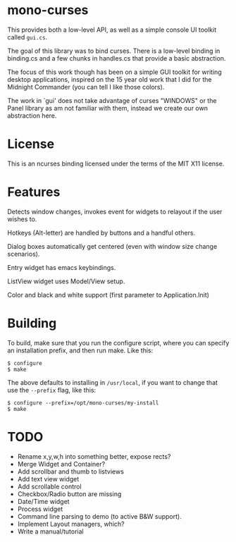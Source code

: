 mono-curses
===========

This provides both a low-level API, as well as a simple console
UI toolkit called `gui.cs`.

The goal of this library was to bind curses.  There is a
low-level binding in binding.cs and a few chunks in handles.cs
that provide a basic abstraction.

The focus of this work though has been on a simple GUI toolkit
for writing desktop applications, inspired on the 15 year old
work that I did for the Midnight Commander (you can tell I
like those colors). 

The work in `gui' does not take advantage of curses "WINDOWS"
or the Panel library as am not familiar with them, instead we
create our own abstraction here. 

License
=======

This is an ncurses binding licensed under the terms of the MIT X11
license.

Features
========

Detects window changes, invokes event for widgets to relayout if
the user wishes to.

Hotkeys (Alt-letter) are handled by buttons and a handful others.

Dialog boxes automatically get centered (even with window size change
scenarios).

Entry widget has emacs keybindings.

ListView widget uses Model/View setup.

Color and black and white support (first parameter to Application.Init)

Building
========

To build, make sure that you run the configure script, where you can specify
an installation prefix, and then run make.   Like this:

```
$ configure 
$ make
```

The above defaults to installing in `/usr/local`, if you want to change that
use the `--prefix` flag, like this:

```
$ configure --prefix=/opt/mono-curses/my-install
$ make
```

TODO
====

* Rename x,y,w,h into something better, expose rects?
* Merge Widget and Container?
* Add scrollbar and thumb to listviews
* Add text view widget
* Add scrollable control
* Checkbox/Radio button are missing
* Date/Time widget
* Process widget
* Command line parsing to demo (to active B&W support).
* Implement Layout managers, which?
* Write a manual/tutorial


